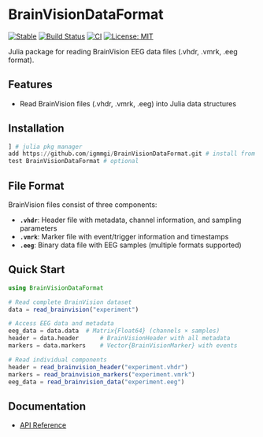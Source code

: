 # BrainVisionDataFormat

[![Stable](https://img.shields.io/badge/docs-stable-blue.svg)](https://igmmgi.github.io/BrainVisionDataFormat.jl/)
[![Build Status](https://github.com/igmmgi/BrainVisionDataFormat.jl/workflows/Documentation/badge.svg)](https://github.com/igmmgi/BrainVisionDataFormat.jl/actions)
[![CI](https://github.com/igmmgi/BrainVisionDataFormat.jl/workflows/Tests/badge.svg)](https://github.com/igmmgi/BrainVisionDataFormat.jl/actions)
[![License: MIT](https://img.shields.io/badge/License-MIT-yellow.svg)](https://opensource.org/licenses/MIT)

Julia package for reading BrainVision EEG data files (.vhdr, .vmrk, .eeg format).

## Features

- Read BrainVision files (.vhdr, .vmrk, .eeg) into Julia data structures

## Installation

```julia
] # julia pkg manager
add https://github.com/igmmgi/BrainVisionDataFormat.git # install from GitHub
test BrainVisionDataFormat # optional
```

## File Format

BrainVision files consist of three components:
- **`.vhdr`**: Header file with metadata, channel information, and sampling parameters
- **`.vmrk`**: Marker file with event/trigger information and timestamps
- **`.eeg`**: Binary data file with EEG samples (multiple formats supported)

## Quick Start

```julia
using BrainVisionDataFormat

# Read complete BrainVision dataset
data = read_brainvision("experiment")

# Access EEG data and metadata
eeg_data = data.data  # Matrix{Float64} (channels × samples)
header = data.header      # BrainVisionHeader with all metadata
markers = data.markers    # Vector{BrainVisionMarker} with events

# Read individual components
header = read_brainvision_header("experiment.vhdr")
markers = read_brainvision_markers("experiment.vmrk")
eeg_data = read_brainvision_data("experiment.eeg")
```

## Documentation

- [API Reference](https://igmmgi.github.io/BrainVisionDataFormat.jl/)

